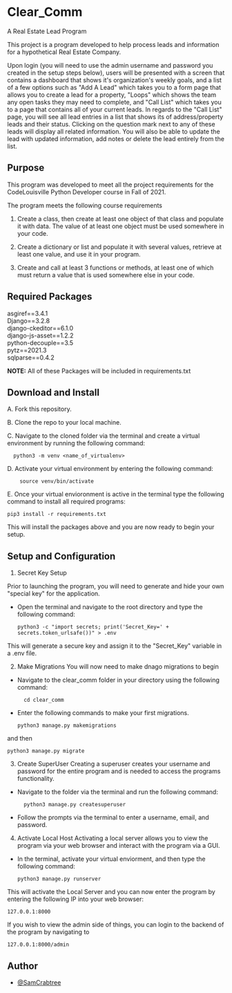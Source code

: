 
# Clear_Comm

A Real Estate Lead Program

This project is a program developed to help process leads and information for a hypothetical Real Estate Company. 

Upon login (you will need to use the admin username and password you created in the setup steps below), users will be presented with a screen that contains a dashboard that shows it's organization's weekly goals, and a list of a few options such as "Add A Lead" which takes you to a form page that allows you to create a lead for a property, "Loops" which shows the team any open tasks they may need to complete, and "Call List" which takes you to a page that contains all of your current leads. In regards to the "Call List" page, you will see all lead entries in a list that shows its of address/property leads and their status. Clicking on the question mark next to any of these leads will display all related information. You will also be able to update the lead with updated information, add notes or delete the lead entirely from the list.



## Purpose

This program was developed to meet all the project requirements for the CodeLouisville Python Developer course in Fall of 2021.

The program meets the following course requirements 

1. Create a class, then create at least one object of that class and populate it with data. The value of at least one object must be used somewhere in your code.    


2. Create a dictionary or list and populate it with several values, retrieve at least one value, and use it in your program. 


3. Create and call at least 3 functions or methods, at least one of which must return a value that is used somewhere else in your code. 

## Required Packages


asgiref==3.4.1  
Django==3.2.8  
django-ckeditor==6.1.0  
django-js-asset==1.2.2  
python-decouple==3.5  
pytz==2021.3  
sqlparse==0.4.2

**NOTE:** All of these Packages will be included in requirements.txt



## Download and Install

A. Fork this repository.

B. Clone the repo to your local machine.

C. Navigate to the cloned folder via the terminal and create a virtual environment by running the following command:

      python3 -m venv <name_of_virtualenv>

D. Activate your virtual environment by entering the following command:

        source venv/bin/activate

E. Once your virtual envioronment is active in the terminal type the following command to install all required programs:

    pip3 install -r requirements.txt

This will install the packages above and you are now ready to begin your setup. 





## Setup and Configuration

1. Secret Key Setup   

Prior to launching the program, you will need to generate and hide your own "special key" for the application.

  - Open the terminal and navigate to the root directory and type the following command: 

        python3 -c "import secrets; print('Secret_Key=' + secrets.token_urlsafe())" > .env

  This will generate a secure key and assign it to the "Secret_Key" variable in a .env file. 


2. Make Migrations
  You will now need to make dnago migrations to begin 
  - Navigate to the clear_comm folder in your directory using the following command:

          cd clear_comm

  - Enter the following commands to make your first migrations. 

        python3 manage.py makemigrations

and then 

    python3 manage.py migrate 



3. Create SuperUser 
 Creating a superuser creates your username and password for the entire program and is needed to access the programs functionality.   

  - Navigate to the folder via the terminal and run the following command: 

          python3 manage.py createsuperuser
  
  - Follow the prompts via the terminal to enter a username, email, and password. 



4. Activate Local Host
Activating a local server allows you to view the program via your web browser and interact with the program via a GUI. 

  - In the terminal, activate your virtual enviorment, and then type the following command: 

        python3 manage.py runserver 

This will activate the Local Server and you can now enter the program by entering the following IP into your web browser: 

    127.0.0.1:8000

If you wish to view the admin side of things, you can login to the backend of the program by navigating to 

    127.0.0.1:8000/admin
## Author

- [@SamCrabtree](https://github.com/SamCrabtree)


